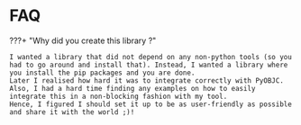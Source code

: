 # FAQ
???+ "Why did you create this library ?"

    I wanted a library that did not depend on any non-python tools (so you had to go around and install that). Instead, I wanted a library where you install the pip packages and you are done.
    Later I realised how hard it was to integrate correctly with PyOBJC. Also, I had a hard time finding any examples on how to easily integrate this in a non-blocking fashion with my tool. 
    Hence, I figured I should set it up to be as user-friendly as possible and share it with the world ;)!
